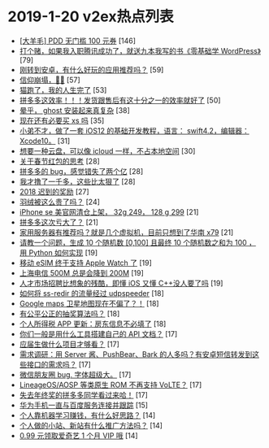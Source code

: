 # 2019-1-20 v2ex热点列表

+ [[大羊毛] PDD 无门槛 100 元券](https://www.v2ex.com/t/528739#reply146) [146]
+ [打个赌，如果我入职腾讯成功了，就送九本我写的书《零基础学 WordPress》](https://www.v2ex.com/t/528800#reply79) [79]
+ [刚转到安卓，有什么好玩的应用推荐吗？](https://www.v2ex.com/t/528749#reply59) [59]
+ [信仰崩塌，🍎💊](https://www.v2ex.com/t/528757#reply57) [57]
+ [猫跑了，我的人生完了](https://www.v2ex.com/t/528829#reply53) [53]
+ [拼多多这效率！！！发货跟售后有这十分之一的效率就好了](https://www.v2ex.com/t/528839#reply50) [50]
+ [晕乎， ghost 安装起来真复杂](https://www.v2ex.com/t/528736#reply38) [38]
+ [现在还有必要买 xs 吗](https://www.v2ex.com/t/528741#reply35) [35]
+ [小弟不才，做了一套 iOS12 的基础开发教程，语言： swift4.2，编辑器： Xcode10。](https://www.v2ex.com/t/528798#reply31) [31]
+ [想要一种云盘，可以像 icloud 一样，不占本地空间](https://www.v2ex.com/t/528775#reply30) [30]
+ [关于春节红包的思考](https://www.v2ex.com/t/528785#reply28) [28]
+ [拼多多的 bug，感觉错失了两个亿](https://www.v2ex.com/t/528802#reply28) [28]
+ [我才撸了一千多，这些比太狠了](https://www.v2ex.com/t/528853#reply28) [28]
+ [2018 迟到的奖励](https://www.v2ex.com/t/528799#reply27) [27]
+ [羽绒被这么贵了吗？](https://www.v2ex.com/t/528821#reply24) [24]
+ [iPhone se 美官网清仓上架， 32g 249， 128 g 299](https://www.v2ex.com/t/528729#reply21) [21]
+ [拼多多这次亏大了？](https://www.v2ex.com/t/528807#reply21) [21]
+ [家用服务器有推荐吗？就是几个虚拟机，目前只想到了华南 x79](https://www.v2ex.com/t/528887#reply21) [21]
+ [请教一个问题，生成 10 个随机数 [0,100] 且最终 10 个随机数之和为 100 ， 用 Python 如何实现](https://www.v2ex.com/t/528903#reply19) [19]
+ [移动 eSIM 终于支持 Apple Watch 了](https://www.v2ex.com/t/528735#reply19) [19]
+ [上海电信 500M 总是会降到 200M](https://www.v2ex.com/t/528752#reply19) [19]
+ [人才市场招聘比想象的残酷，即懂 iOS 又懂 C++没人要了吗](https://www.v2ex.com/t/528828#reply19) [19]
+ [如何将 ss-redir 的流量经过 udpspeeder](https://www.v2ex.com/t/528745#reply18) [18]
+ [Google maps 卫星地图现在不偏了？！](https://www.v2ex.com/t/528769#reply18) [18]
+ [有公平公正的抽奖算法吗？](https://www.v2ex.com/t/528782#reply18) [18]
+ [个人所得税 APP 更新：房东信息不必填了](https://www.v2ex.com/t/528842#reply18) [18]
+ [你们一般是用什么工具搭建自己的 API 文档？](https://www.v2ex.com/t/528740#reply17) [17]
+ [应届生做什么项目才够看？](https://www.v2ex.com/t/528759#reply17) [17]
+ [需求调研：用 Server 酱、PushBear、Bark 的人多吗？有安卓短信转发到这些接口的需求吗？](https://www.v2ex.com/t/528780#reply17) [17]
+ [微信朋友圈 bug. 字体超级大。](https://www.v2ex.com/t/528835#reply17) [17]
+ [LineageOS/AOSP 等类原生 ROM 不再支持 VoLTE？](https://www.v2ex.com/t/528836#reply17) [17]
+ [失去年终奖的拼多多同学看过来哈！](https://www.v2ex.com/t/528874#reply17) [17]
+ [华为手机一直与百度服务连接并跟踪](https://www.v2ex.com/t/528819#reply15) [15]
+ [个人靠机器学习赚钱，有什么好思路？](https://www.v2ex.com/t/528896#reply14) [14]
+ [个人做的小站、新站有什么推广方法吗？](https://www.v2ex.com/t/528755#reply14) [14]
+ [0.99 元领取爱奇艺 1 个月 VIP 哦](https://www.v2ex.com/t/528770#reply14) [14]
